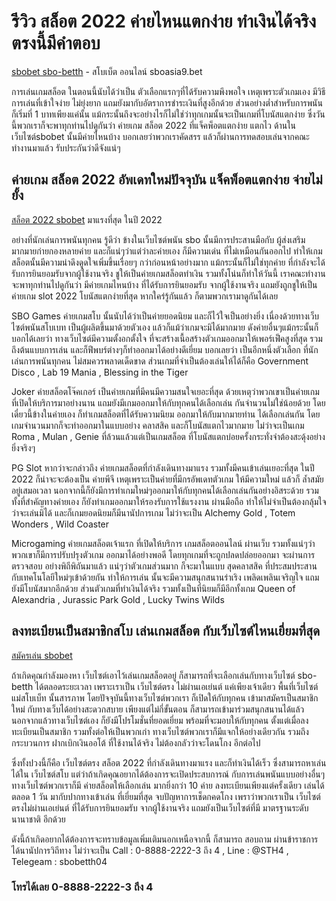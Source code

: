 # รีวิว สล็อต 2022 ค่ายไหนแตกง่าย ทำเงินได้จริง ตรงนี้มีคำตอบ

[sbobet sbo-betth](sbo-betth.co) - สโบเบ็ต ออนไลน์ sboasia9.bet

การเล่นเกมสล็อต ในตอนนี้นับได้ว่าเป็น ตัวเลือกแรกๆที่ได้รับความพึงพอใจ เหตุเพราะตัวเกมเอง มีวิธีการเล่นที่เข้าใจง่าย ไม่ยุ่งยาก แถมยังมากับอัตราการชำระเงินที่สูงอีกด้วย ส่วนอย่างต่ำสำหรับการพนันก็เริ่มที่ 1 บาทเพียงแค่นั้น แม้กระนั้นถึงจะอย่างไรก็ไม่ใช่ว่าทุกเกมนั้นจะเป็นเกมที่โบนัสแตกง่าย ซึ่งวันนี้พวกเราก็จะพาทุกท่านไปดูกันว่า ค่ายเกม สล็อต 2022 ที่แจ็คพ็อตแตกง่าย แตกไว ด้านในเว็บไซต์sbobet นั้นมีค่ายไหนบ้าง บอกเลยว่าพวกเราคัดสรร แล้วก็ผ่านการทดสอบเล่นจากคณะทำงานมาแล้ว รับประกันว่าดีจังแน่ๆ

## ค่ายเกม สล็อต 2022 อัพเดทใหม่ปัจจุบัน แจ็คพ็อตแตกง่าย จ่ายไม่ยั้ง

[สล็อต 2022 sbobet](https://sbo-betth.co/slot-2022/) มาแรงที่สุด ในปี 2022

อย่างที่นักเล่นการพนันทุกคน รู้ดีว่า ข้างในเว็บไซต์พนัน sbo นั้นมีการประสานมือกับ ผู้ส่งเสริมมากมายก่ายกองหลายค่าย และก็แน่ๆว่าแต่ว่าละค่ายเอง ก็มีความเด่น ที่ไม่เหมือนกันออกไป ทำให้เกมสล็อตนั้นมีความน่าดึงดูดใจเพิ่มขึ้นเรื่อยๆ กว่าก่อนหน้าอย่างมาก แม้กระนั้นก็ไม่ใช่ทุกค่าย ที่กำลังจะได้รับการยินยอมรับจากผู้ใช้งานจริง ชูให้เป็นค่ายเกมสล็อตทำเงิน รวมทั้งโน่นก็ทำให้วันนี้ เราคณะทำงานจะพาทุกท่านไปดูกันว่า มีค่ายเกมไหนบ้าง ที่ได้รับการยินยอมรับ จากผู้ใช้งานจริง แถมยังถูกชูให้เป็น ค่ายเกม slot 2022 โบนัสแตกง่ายที่สุด หากใคร่รู้กันแล้ว ก็ตามพวกเรามาดูกันได้เลย

SBO Games
ค่ายเกมสโบ นั้นนับได้ว่าเป็นค่ายยอดนิยม และก็ไว้ใจเป็นอย่างยิ่ง เนื่องด้วยทางเว็บไซต์พนันสโบเบท เป็นผู้ผลิตขึ้นมาด้วยตัวเอง แล้วก็แม้ว่าเกมจะมิได้มากมาย ดังค่ายอื่นๆแม้กระนั้นก็บอกได้เลยว่า ทางเว็บไซต์มีความตั้งอกตั้งใจ ที่จะสร้างเนื้อสร้างตัวเกมออกมาให้เพอร์เฟ็คสูงที่สุด รวมถึงต้นแบบการเล่น และก็ฟีพบร์ต่างๆก็ทำออกมาได้อย่างดีเยี่ยม บอกเลยว่า เป็นอีกหนึ่งตัวเลือก ที่นักเล่นการพนันทุกคน ไม่สมควรพลาดเด็ดขาด ส่วนเกมที่จำเป็นต้องเล่นให้ได้ก็คือ Government Disco , Lab 19 Mania , Blessing in the Tiger

Joker
ค่ายสล็อตโจ๊คเกอร์ เป็นค่ายเกมที่มีคนมีความสนใจเยอะที่สุด ด้วยเหตุว่าพวกเขาเป็นค่ายเกม ที่เปิดให้บริการมาอย่างนาน แถมยังมีเกมออกมาให้กับทุกคนได้เลือกเล่น กันจำนวนไม่ใช่น้อยด้วย โดยเดี๋ยวนี้ข้างในค่ายเอง ก็ทำเกมสล็อตที่ได้รับความนิยม ออกมาให้กับมากมายท่าน ได้เลือกเล่นกัน โดยเกมจำนวนมากก็จะทำออกมาในแบบอย่าง คลาสสิค และก็โบนัสแตกไวมากมาย ไม่ว่าจะเป็นเกม Roma , Mulan , Genie ที่ล้วนแล้วแต่เป็นเกมสล็อต ที่โบนัสแตกบ่อยครั้งกระทั่งจำต้องสะดุ้งอย่างยิ่งจริงๆ

PG Slot
หากว่าจะกล่าวถึง ค่ายเกมสล็อตที่กำลังเดินทางมาแรง รวมทั้งมีคนเข้าเล่นเยอะที่สุด ในปี 2022 ก็น่าจะจะต้องเป็น ค่ายพีจี เหตุเพราะเป็นค่ายที่มีกรอัพเดทตัวเกม ให้มีความใหม่ แล้วก็ ล้ำสมัยอยู่เสมอเวลา นอกจากนี้ก็ยังมีการทำเกมใหม่ๆออกมาให้กับทุกคนได้เลือกเล่นกันอย่างอิสระด้วย รวมทั้งที่สำคัญทางค่ายเอง ก็ยังทำเกมออกมาให้รองรับการใช้แรงงาน ผ่านมือถือ ทำให้ไม่จำเป็นต้องกลุ้มใจว่าจะเล่นมิได้ และก็เกมยอดนิยมก็มีนานัปการเกม ไม่ว่าจะเป็น Alchemy Gold , Totem Wonders , Wild Coaster

Microgaming
ค่ายเกมสล็อตเจ้าแรก ที่เปิดให้บริการ เกมสล็อตออนไลน์ ผ่านเว็บ รวมทั้งแน่ๆว่าพวกเขาก็มีการปรับปรุงตัวเกม ออกมาได้อย่างพอดี โดยทุกเกมที่จะถูกปลดปล่อยออกมา จะผ่านการตรวจสอบ อย่างพิถีพิถันมาแล้ว แน่ๆว่าตัวเกมส่วนมาก ก็จะมาในแบบ สุดคลาสสิค ที่ประสมประสานกับเทคโนโลยีใหม่ๆเข้าด้วยกัน ทำให้การเล่น นั้นจะมีความสนุกสนานร่าเริง เพลิดเพลินเจริญใจ แถมยังมีโบนัสมากอีกด้วย ส่วนตัวเกมที่ทำเงินได้จริง รวมทั้งเป็นที่นิยมก็มีอีกทั้งเกม Queen of Alexandria , Jurassic Park Gold , Lucky Twins Wilds

## ลงทะเบียนเป็นสมาชิกสโบ เล่นเกมสล็อต กับเว็บไซต์ไหนเยี่ยมที่สุด

[สมัครเล่น sbobet](https://line.me/R/ti/p/@sth4)

ถ้าเกิดคุณกำลังมองหา เว็บไซต์เอาไว้เล่นเกมสล็อตอยู่ ก็สามารถที่จะเลือกเล่นกับทางเว็บไซต์ sbo-betth ได้ตลอดระยะเวลา เพราะเราเป็น เว็บไซต์ตรง ไม่ผ่านเอเย่นต์ แค่เพียงเจ้าเดียว พื้นที่เว็บไซต์แม่สโบเบ็ท นั้นสารภาพ โดยปัจจุบันนี้ทางเว็บไซต์พวกเรา ก็เปิดให้กับทุกคน เข้ามาสมัครเป็นสมาชิกใหม่ กับทางเว็บได้อย่างสะดวกสบาย เพียงแต่ไม่กี่ขั้นตอน ก็สามารถเข้ามาร่วมสนุกสนานได้แล้ว นอกจากแล้วทางเว็บไซต์เอง ก็ยังมีโปรโมชั่นที่ยอดเยี่ยม พร้อมที่จะมอบให้กับทุกคน ตั้งแต่เมื่อลงทะเบียนเป็นสมาชิก รวมทั้งต่อให้เป็นพวกเก่า ทางเว็บไซต์พวกเราก็มีแจกให้อย่างเดียวกัน รวมถึงกระบวนการ ฝากเบิกเงินออโต้ ที่ใช้งานได้จริง ไม่ต้องกลัวว่าจะโดนโกง อีกต่อไป

ซึ่งทั้งปวงนี้ก็คือ เว็บไซต์ตรง สล็อต 2022 ที่กำลังเดินทางมาแรง และก็ทำเงินได้เร็ว ซึ่งสามารถหาเล่นได้ใน เว็บไซต์สโบ แต่ว่าถ้าเกิดคุณอยากได้ต้องการจะเปิดประสบการณ์ กับการเล่นพนันแบบอย่างอื่นๆทางเว็บไซต์พวกเราก็มี ค่ายสล็อตให้เลือกเล่น มากยิ่งกว่า 10 ค่าย ลงทะเบียนเพียงแต่ครั้งเดียว เล่นได้ตลอด 1 วัน มากับปากทางเข้าเล่น ที่เยี่ยมที่สุด จบปัญหาการเช็ดกคดโกง เพราว่าพวกเราเป็น เว็บไซต์ตรงไม่ผ่านเอเย่นต์ ที่ได้รับการยินยอมรับ จากผู้ใช้งานจริง แถมยังเป็นเว็บไซต์ที่มี มาตรฐานระดับนานาชาติ อีกด้วย

ดังนี้ถ้าเกิดอยากได้ต้องการจะทราบข้อมูลเพิ่มเติมนอกเหนือจากนี้ ก็สามารถ สอบถาม ผ่านข้าราชการ ได้นานัปการวิถีทาง ไม่ว่าจะเป็น Call : 0-8888-2222-3 ถึง 4 , Line : @STH4 , Telegeam : sbobetth04

### โทรได้เลย 0-8888-2222-3 ถึง 4
